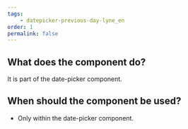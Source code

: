 ```yaml
---
tags: 
    - datepicker-previous-day-lyne_en
order: 1
permalink: false
---
```


## What does the component do?
It is part of the date-picker component.

## When should the component be used?
* Only within the date-picker component.